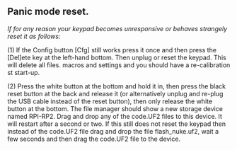 ## Panic mode reset. 

*If for any reason your keypad becomes unresponsive or behaves strangely reset it as follows:*

(1) If the Config button [Cfg] still works press it once and then press the [Del]ete key at the left-hand bottom. Then unplug or reset the keypad. This will delete all files. macros and settings and you should have a re-calibration st start-up.

(2) Press the white button at the bottom and hold it in, then press the black reset button at the back and release it (or alternatively unplug and re-plug the USB cable instead of the reset button), then only release the white button at the bottom. The file manager should show a new storage device named RPI-RP2.   Drag and drop any of the code.UF2 files to this device. It will restart after a second or two. If this still does not reset the keypad then instead of the code.UF2 file drag and drop the file flash_nuke.uf2, wait a few seconds and then drag the code.UF2 file to the device.